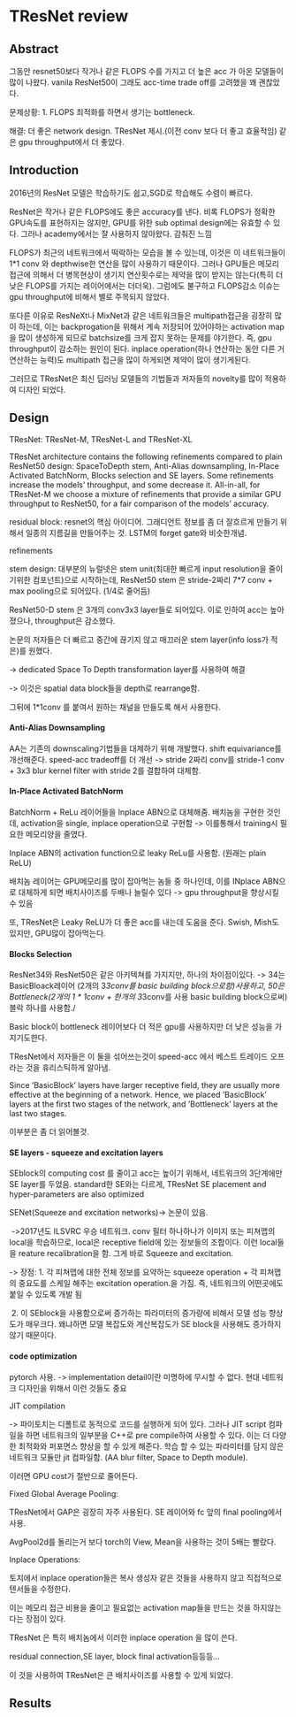 # TResNet review

## Abstract

그동안 resnet50보다 작거나 같은 FLOPS 수를 가지고 더 높은 acc 가 아온 모델들이 많이 나왔다. vanila ResNet50이 그래도 acc-time trade off를 고려했을 꽤 괜찮았다. 

문제상황: 1. FLOPS 최적화를 하면서 생기는 bottleneck.

해결: 더 좋은 network design. TResNet 제시.(이전 conv 보다 더 좋고 효율적임) 같은 gpu throughput에서 더 좋았다.

## Introduction

2016년의 ResNet 모델은 학습하기도 쉽고,SGD로 학습해도 수렴이 빠르다. 

ResNet은 작거나 같은 FLOPS에도 좋은 accuracy를 낸다. 비록 FLOPS가 정확한 GPU속도를 표현하지는 않지만, GPU를 위한 sub optimal design에는 유효할 수 있다. 그러나 academy에서는 잘 사용하지 않아왔다. 감춰진 느낌

FLOPS가 최근의 네트워크에서 떡락하는 모습을 볼 수 있는데, 이것은 이 네트워크들이 1*1 conv 와 depthwise한 연산을 많이 사용하기 때문이다. 그러나 GPU들은 메모리 접근에 의해서 더 병목현상이 생기지 연산횟수로는 제약을 많이 받지는  않는다(특히 더 낮은 FLOPS를 가지는 레이어에서는 더더욱). 그럼에도 불구하고 FLOPS감소 이슈는 gpu throughput에 비해서 별로 주목되지 않았다.

또다른 이유로 ResNeXt나 MixNet과 같은 네트워크들은 multipath접근을 굉장히 많이 하는데, 이는 backprogation을 위해서 계속 저장되어 있어야하는 activation map을 많이 생성하게 되므로 batchsize를 크게 잡지 못하는 문제를 야기한다. 즉, gpu throughput이 감소하는 원인이 된다. inplace operation(하나 연산하는 동안 다른 거 연산하는 능력)도 multipath 접근을 많이 하게되면 제약이 많이 생기게된다.



그러므로 TResNet은 최신 딥러닝 모델들의 기법들과 저자들의 novelty를 많이 적용하여 디자인 되었다.

## Design

TResNet: TResNet-M, TResNet-L and TResNet-XL

TResNet architecture contains the following refinements compared to plain ResNet50 design: SpaceToDepth stem, Anti-Alias downsampling, In-Place Activated BatchNorm, Blocks selection and SE layers. Some refinements increase the models’ throughput, and some decrease it. All-in-all, for TResNet-M we choose a mixture of refinements that provide a similar GPU throughput to ResNet50, for a fair comparison of the models’ accuracy.

residual block: resnet의 핵심 아이디어. 그래디언트 정보를 좀 더 잘흐르게 만들기 위해서 일종의 지름길을 만들어주는 것.	LSTM의 forget gate와 비슷한개념.

refinements

stem design: 대부분의 뉴럴넷은 stem unit(최대한 빠르게 input resolution을 줄이기위한 컴포넌트)으로 시작하는데, 	ResNet50 stem 은 stride-2짜리 7*7 conv + max pooling으로 되어있다. (1/4로 줄어듬)

ResNet50-D stem 은 3개의 conv3x3 layer들로 되어있다. 이로 인하여 acc는 높아졌으나, throughput은 감소했다. 

논문의 저자들은 더 빠르고 중간에 끊기지 않고 매끄러운 stem layer(info loss가 적은)를 원했다. 

-> dedicated Space To Depth transformation layer를 사용하여 해결

-> 이것은 spatial data block들을 depth로 rearrange함.

그뒤에 1*1conv 를 붙여서 원하는 채널을 만들도록 해서 사용한다.

#### Anti-Alias Downsampling

AA는 기존의 downscaling기법들을 대제하기 위해 개발했다. shift equivariance를 개선해준다. speed-acc tradeoff를 더 개선 -> stride 2짜리 conv를 stride-1 conv + 3x3 blur kernel filter with stride 2를 결합하여 대체함.



#### In-Place Activated BatchNorm 

BatchNorm + ReLu 레이어들을 Inplace ABN으로 대체해줌. 배치놈을 구현한 것인데, activation을 single, inplace operation으로 구현함 -> 이를통해서 training시 필요한 메모리양을 줄였다.

Inplace ABN의 activation function으로 leaky ReLu를 사용함. (원래는 plain ReLU)

배치놈 레이어는 GPU메모리를 많이 잡아먹는 놈들 중 하나인데, 이를 INplace ABN으로 대체하게 되면 배치사이즈를 두배나 늘릴수 있다 -> gpu throughput을 향상시킬 수 있음

또, TResNet은 Leaky ReLU가 더 좋은 acc를 내는데 도움을 준다. Swish, Mish도 있지만, GPU많이 잡아먹는다.

#### Blocks Selection

ResNet34와 ResNet50은 같은 아키텍쳐를 가지지만, 하나의 차이점이있다. -> 34는 BasicBloack레이어 (2개의 3*3conv를  basic building block으로함)사용하고, 50은 Bottleneck(2개의 1 * 1conv + 한개의 3*3conv를 사용 basic building block으로써)블락 하나를 사용함./

Basic block이 bottleneck 레이어보다 더 적은 gpu를 사용하지만 더 낮은 성능을 가지기도한다.

TResNet에서 저자들은 이 둘을 섞어쓰는것이 speed-acc 에서 베스트 트레이드 오프라는 것을 휴리스틱하게 알아냄.

 Since ’BasicBlock’ layers have larger receptive field, they are usually more effective at the beginning of a network. Hence, we placed ’BasicBlock’ layers at the first two stages of the network, and ’Bottleneck’ layers at the last two stages.

이부분은 좀 더 읽어볼것.



#### SE layers - squeeze and excitation layers

SEblock의 computing cost 를 줄이고 acc는 높이기 위해서, 네트워크의 3단계에만 SE layer를 두었음. standard한 SE와는 다르게, TResNet SE placement and hyper-parameters are also optimized

SENet(Squeeze and excitation networks)-> 논문이 있음.

​	->2017년도 ILSVRC 우승 네트워크. conv 필터 하나하나가 이미지 또는 피쳐맵의 local을 학습하므로, local은 receptive field에 있는 정보들의 조합이다. 이런 local들을 reature recalibration을 함. 그게 바로 Squeeze and excitation.

-> 장점: 1. 각 피쳐맵에 대한 전체 정보를 요약하는 squeeze operation + 각 피쳐맵의 중요도를 스케일 해주는 excitation operation.을 가짐. 즉, 네트워크의 어떤곳에도 붙일 수 있도록 개발 됨

​	2. 이 SEblock을 사용함으로써 증가하는 파라미터의 증가량에 비해서 모델 성능 향상도가 매우크다. 왜냐하면 모델 복잡도와 계산복잡도가 SE block을 사용해도 증가하지 않기 때문이다.

#### code optimization

pytorch 사용. -> implementation detail이란 미명하에 무시할 수 없다. 현대 네트워크 디자인을 위해서 이런 것들도 중요

JIT compilation

-> 파이토치는 디폴트로 동적으로 코드를 실행하게 되어 있다. 그러나 JIT script 컴파일을 하면 네트워크의 일부분을 C++로 pre compile하여 사용할 수 있다. 이는 더 다양한 최적화와 퍼포면스 향상을 할 수 있게 해준다. 학습 할 수 있는 파라미터를 담지 않은 네트워크 모듈만 jit 컴파일함. (AA blur filter, Space to Depth module). 

이러면 GPU cost가 절반으로 줄어든다.

Fixed Global Average Pooling:

TResNet에서 GAP은 굉장히 자주 사용된다. SE 레이어와 fc 앞의 final pooling에서 사용.

AvgPool2d를 돌리는거 보다 torch의 View, Mean을 사용하는 것이 5배는 빨랐다.

Inplace Operations:

토치에서 inplace operation들은 복사 생성자 같은 것들을 사용하지 않고 직접적으로 텐서들을 수정한다.

이는 메모리 접근 비용을  줄이고 필요없는 activation map들을 만드는 것을 하지않는다는 장점이 있다. 

TResNet 은 특히 배치놈에서 이러한 inplace operation 을 많이 쓴다.

residual connection,SE layer, block final activation등등등...

이 것을 사용하여 TResNet은 큰 배치사이즈를 사용할 수 있게 되었다. 



## Results

